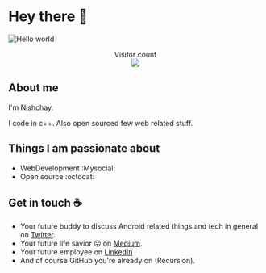 # Hey there :wave:

<img src="https://raw.githubusercontent.com/sagar-viradiya/sagar-viradiya/master/resources/banner.png" alt="Hello world">

<p align="center"> 
  Visitor count<br>
  <img src="https://profile-counter.glitch.me/nishchaybhuker20/count.svg" />
</p>

## About me

I'm Nishchay.

I code in c++. Also open sourced few web related stuff.  


## Things I am passionate about

- WebDevelopment :Mysocial:
- Open source :octocat:

## Get in touch :coffee:

- Your future buddy to discuss Android related things and tech in general on [Twitter](https://twitter.com/nishubhuker).
- Your future life savior :stuck_out_tongue: on [Medium](https://medium.com/@nishchaybhuker).
- Your future employee on [LinkedIn](https://www.linkedin.com/in/nishchay-bhuker-aba0831b8/)
- And of course GitHub you're already on (Recursion).


<!--
**Nishchay/Nishchaybhuker20** is a ✨ _special_ ✨ repository because its `README.md` (this file) appears on your GitHub profile.

Here are some ideas to get you started:

- 🔭 I’m currently working on ...
- 🌱 I’m currently learning ...
- 👯 I’m looking to collaborate on ...
- 🤔 I’m looking for help with ...
- 💬 Ask me about ...
- 📫 How to reach me: ...
- 😄 Pronouns: ...
- ⚡ Fun fact: ...
-->
